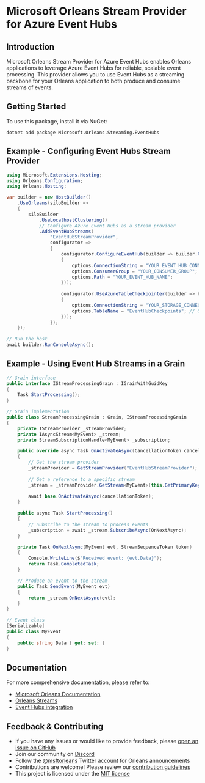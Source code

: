 # Microsoft Orleans Stream Provider for Azure Event Hubs

## Introduction
Microsoft Orleans Stream Provider for Azure Event Hubs enables Orleans applications to leverage Azure Event Hubs for reliable, scalable event processing. This provider allows you to use Event Hubs as a streaming backbone for your Orleans application to both produce and consume streams of events.

## Getting Started
To use this package, install it via NuGet:

```shell
dotnet add package Microsoft.Orleans.Streaming.EventHubs
```

## Example - Configuring Event Hubs Stream Provider

```csharp
using Microsoft.Extensions.Hosting;
using Orleans.Configuration;
using Orleans.Hosting;

var builder = new HostBuilder()
    .UseOrleans(siloBuilder =>
    {
        siloBuilder
            .UseLocalhostClustering()
            // Configure Azure Event Hubs as a stream provider
            .AddEventHubStreams(
                "EventHubStreamProvider",
                configurator => 
                {
                    configurator.ConfigureEventHub(builder => builder.Configure(options => 
                    {
                        options.ConnectionString = "YOUR_EVENT_HUB_CONNECTION_STRING";
                        options.ConsumerGroup = "YOUR_CONSUMER_GROUP"; // Default is "$Default"
                        options.Path = "YOUR_EVENT_HUB_NAME";
                    }));
                    
                    configurator.UseAzureTableCheckpointer(builder => builder.Configure(options => 
                    {
                        options.ConnectionString = "YOUR_STORAGE_CONNECTION_STRING";
                        options.TableName = "EventHubCheckpoints"; // Optional
                    }));
                });
    });

// Run the host
await builder.RunConsoleAsync();
```

## Example - Using Event Hub Streams in a Grain

```csharp
// Grain interface
public interface IStreamProcessingGrain : IGrainWithGuidKey
{
    Task StartProcessing();
}

// Grain implementation
public class StreamProcessingGrain : Grain, IStreamProcessingGrain
{
    private IStreamProvider _streamProvider;
    private IAsyncStream<MyEvent> _stream;
    private StreamSubscriptionHandle<MyEvent> _subscription;

    public override async Task OnActivateAsync(CancellationToken cancellationToken)
    {
        // Get the stream provider
        _streamProvider = GetStreamProvider("EventHubStreamProvider");
        
        // Get a reference to a specific stream
        _stream = _streamProvider.GetStream<MyEvent>(this.GetPrimaryKey(), "MyStreamNamespace");
        
        await base.OnActivateAsync(cancellationToken);
    }

    public async Task StartProcessing()
    {
        // Subscribe to the stream to process events
        _subscription = await _stream.SubscribeAsync(OnNextAsync);
    }

    private Task OnNextAsync(MyEvent evt, StreamSequenceToken token)
    {
        Console.WriteLine($"Received event: {evt.Data}");
        return Task.CompletedTask;
    }

    // Produce an event to the stream
    public Task SendEvent(MyEvent evt)
    {
        return _stream.OnNextAsync(evt);
    }
}

// Event class
[Serializable]
public class MyEvent
{
    public string Data { get; set; }
}
```

## Documentation
For more comprehensive documentation, please refer to:
- [Microsoft Orleans Documentation](https://docs.microsoft.com/dotnet/orleans/)
- [Orleans Streams](https://learn.microsoft.com/en-us/dotnet/orleans/streaming/)
- [Event Hubs integration](https://learn.microsoft.com/en-us/dotnet/orleans/implementation/streams-implementation)

## Feedback & Contributing
- If you have any issues or would like to provide feedback, please [open an issue on GitHub](https://github.com/dotnet/orleans/issues)
- Join our community on [Discord](https://aka.ms/orleans-discord)
- Follow the [@msftorleans](https://twitter.com/msftorleans) Twitter account for Orleans announcements
- Contributions are welcome! Please review our [contribution guidelines](https://github.com/dotnet/orleans/blob/main/CONTRIBUTING.md)
- This project is licensed under the [MIT license](https://github.com/dotnet/orleans/blob/main/LICENSE)